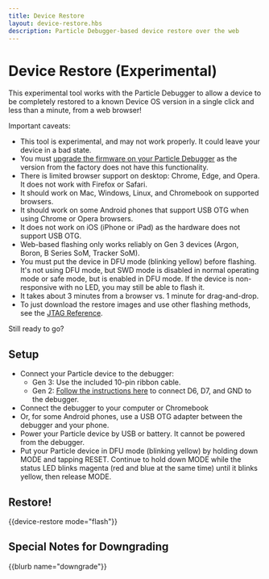 ```yaml
---
title: Device Restore
layout: device-restore.hbs
description: Particle Debugger-based device restore over the web
---
```


# Device Restore (Experimental)

This experimental tool works with the Particle Debugger to allow a device to be completely restored to a known Device OS version in a single click and less than a minute, from a web browser!

Important caveats:

- This tool is experimental, and may not work properly. It could leave your device in a bad state.
- You must [upgrade the firmware on your Particle Debugger](/datasheets/accessories/debugger/#upgrading-the-debugger) as the version from the factory does not have this functionality.
- There is limited browser support on desktop: Chrome, Edge, and Opera. It does not work with Firefox or Safari. 
- It should work on Mac, Windows, Linux, and Chromebook on supported browsers.
- It should work on some Android phones that support USB OTG when using Chrome or Opera browsers.
- It does not work on iOS (iPhone or iPad) as the hardware does not support USB OTG.
- Web-based flashing only works reliably on Gen 3 devices (Argon, Boron, B Series SoM, Tracker SoM).
- You must put the device in DFU mode (blinking yellow) before flashing. It's not using DFU mode, but SWD mode is disabled in normal operating mode or safe mode, but is enabled in DFU mode. If the device is non-responsive with no LED, you may still be able to flash it.
- It takes about 3 minutes from a browser vs. 1 minute for drag-and-drop.
- To just download the restore images and use other flashing methods, see the [JTAG Reference](/reference/developer-tools/jtag/).

Still ready to go?

## Setup

- Connect your Particle device to the debugger:
  - Gen 3: Use the included 10-pin ribbon cable.
  - Gen 2: [Follow the instructions here](/datasheets/accessories/debugger/#debugging-gen-2-platforms) to connect D6, D7, and GND to the debugger.
- Connect the debugger to your computer or Chromebook
- Or, for some Android phones, use a USB OTG adapter between the debugger and your phone.
- Power your Particle device by USB or battery. It cannot be powered from the debugger.
- Put your Particle device in DFU mode (blinking yellow) by holding down MODE and tapping RESET. Continue to hold down MODE while the status LED blinks magenta (red and blue at the same time) until it blinks yellow, then release MODE.

## Restore!

{{device-restore mode="flash"}}

## Special Notes for Downgrading

{{blurb name="downgrade"}}


